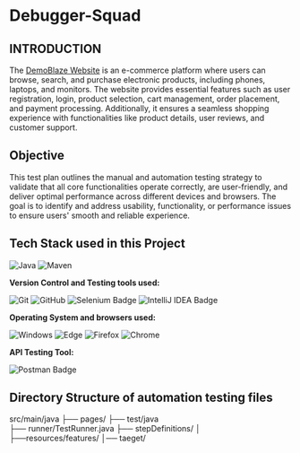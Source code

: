 # Debugger-Squad
## INTRODUCTION
The [DemoBlaze Website](https://www.demoblaze.com/index.html "Visit DemoBlaze")
is an e-commerce platform where users can browse, search, and purchase electronic products, including phones, laptops, and monitors. The website provides essential features such as user registration, login, product selection, cart management, order placement, and payment processing. Additionally, it ensures a seamless shopping experience with functionalities like product details, user reviews, and customer support.

## Objective
This test plan outlines the manual and automation testing strategy to validate that all core functionalities operate correctly, are user-friendly, and deliver optimal performance across different devices and browsers. The goal is to identify and address usability, functionality, or performance issues to ensure users' smooth and reliable experience.

## Tech Stack used in this Project

<img alt="Java" src="https://img.shields.io/badge/Java-007396?logo=java&logoColor=white&style=flat" />
<img alt="Maven" src="https://img.shields.io/badge/Maven-C71A36?logo=apache-maven&logoColor=white&style=flat" />

**Version Control and Testing tools used:**

<img alt="Git" src="https://img.shields.io/badge/Git-F05032?logo=git&logoColor=white&style=flat" />
<img alt="GitHub" src="https://img.shields.io/badge/GitHub-181717?logo=github&logoColor=white&style=flat" />
<img src="https://img.shields.io/badge/Selenium-green?style=flat&logo=selenium&logoColor=white" alt="Selenium Badge">
<img src="https://img.shields.io/badge/IDE-IntelliJ-blue?style=flat&logo=intellijidea&logoColor=white" alt="IntelliJ IDEA Badge">

**Operating System and browsers used:**

<img alt="Windows" src="https://img.shields.io/badge/Windows-00ADEF?logo=windows&logoColor=white&style=flat" />
<img alt="Edge" src="https://img.shields.io/badge/Edge-5C2D91?logo=microsoft-edge&logoColor=white&style=flat" />
<img alt="Firefox" src="https://img.shields.io/badge/Firefox-FF9500?logo=firefox-browser&logoColor=white&style=flat" />
<img alt="Chrome" src="https://img.shields.io/badge/Chrome-4285F4?logo=google-chrome&logoColor=white&style=flat" />

**API Testing Tool:**

<img src="https://img.shields.io/badge/Postman-orange?style=flat&logo=postman&logoColor=white" alt="Postman Badge">

## Directory Structure of automation testing files
src/main/java
├── pages/
├── test/java   
├── runner/TestRunner.java
├── stepDefinitions/
│   ├──resources/features/
│── taeget/













